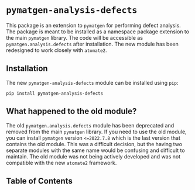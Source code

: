 # `pymatgen-analysis-defects`

This package is an extension to `pymatgen` for performing defect analysis.
The package is meant to be installed as a namespace package extension to the main `pymatgen` library.
The code will be accessible as `pymatgen.analysis.defects` after installation.
The new module has been redesigned to work closely with `atomate2`.

## Installation

The new `pymatgen-analysis-defects` module can be installed using `pip`:
```
pip install pymatgen-analysis-defects
```

## What happened to the old module?

The old `pymatgen.analysis.defects` module has been deprecated and removed from the main `pymatgen` library.
If you need to use the old module, you can install `pymatgen` version `<=2022.7.8` which is the last version that contains the old module.
This was a difficult decision, but the having two separate modules with the same name would be confusing and difficult to maintain.
The old module was not being actively developed and was not compatible with the new `atomate2` framework.


## Table of Contents

```{tableofcontents}

```

